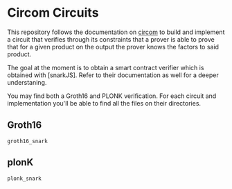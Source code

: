 # Circom Circuits

This repository follows the documentation on [circom](https://docs.circom.io/getting-started/installation/) to build and implement a
circuit that verifies through its constraints that a prover is able to prove that
for a given product on the output the prover knows the factors to said product.

The goal at the moment is to obtain a smart contract verifier which is obtained
with [snarkJS]. Refer to their documentation as well for a deeper understaning.

You may find both a Groth16 and PLONK verification. For each circuit and
implementation you'll be able to find all the files on their directories.

## Groth16
`groth16_snark`

## plonK
`plonk_snark`
